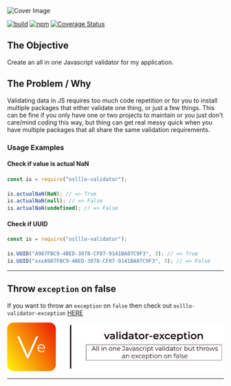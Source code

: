 
![Cover Image](../images/cover.png)

[![build](https://img.shields.io/travis/oslllo/validator)](https://travis-ci.org/github/oslllo/validator)
[![npm](https://img.shields.io/npm/v/oslllo-validator)](https://www.npmjs.com/package/oslllo-validator)
[![Coverage Status](https://img.shields.io/coveralls/github/oslllo/validator)](https://coveralls.io/github/oslllo/validator?branch=master)

## The Objective

Create an all in one Javascript validator for my application.

## The Problem / Why

Validating data in JS requires too much code repetition or for you to install multiple packages that either validate one thing, or just a few things. This can be fine if you only have one or two projects to maintain or you just don't care/mind coding this way, but thing can get real messy quick when you have multiple packages that all share the same validation requirements.

### Usage Examples

#### Check if value is actual NaN

```js
const is = require("oslllo-validator");

is.actualNaN(NaN); // => True
is.actualNaN(null); // => False
is.actualNaN(undefined); // => False
```

#### Check if UUID

```js
const is = require("oslllo-validator");

is.UUID("A987FBC9-4BED-3078-CF07-9141BA07C9F3", 3); // => True
is.UUID("xxxA987FBC9-4BED-3078-CF07-9141BA07C9F3", 3); // => False

```

---

## Throw `exception` on false

If you want to throw an `exception` on `false` then check out `oslllo-validator-exception` [HERE](https://github.com/oslllo/validator-exception)

![](../images/cover-exception-small.png)

---
